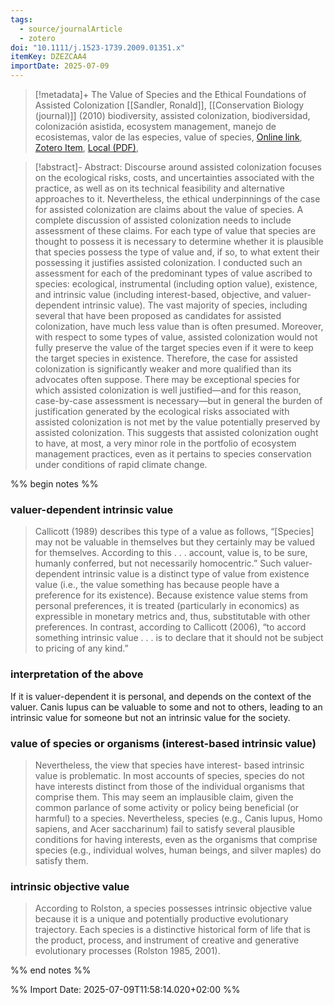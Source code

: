 ```yaml
---
tags:
  - source/journalArticle
  - zotero
doi: "10.1111/j.1523-1739.2009.01351.x"
itemKey: DZEZCAA4
importDate: 2025-07-09
---
```

>[!metadata]+
> The Value of Species and the Ethical Foundations of Assisted Colonization
> [[Sandler, Ronald]], 
> [[Conservation Biology (journal)]] (2010)
> biodiversity, assisted colonization, biodiversidad, colonización asistida, ecosystem management, manejo de ecosistemas, valor de las especies, value of species, 
> [Online link](https://onlinelibrary.wiley.com/doi/abs/10.1111/j.1523-1739.2009.01351.x), [Zotero Item](zotero://select/library/items/DZEZCAA4), [Local (PDF)](file://C:/Users/aburg/Documents/references/zotero/storage/MDXSRNM2/Sandler2010_ValueSpecies.pdf), 

>[!abstract]-
>Abstract: Discourse around assisted colonization focuses on the ecological risks, costs, and uncertainties associated with the practice, as well as on its technical feasibility and alternative approaches to it. Nevertheless, the ethical underpinnings of the case for assisted colonization are claims about the value of species. A complete discussion of assisted colonization needs to include assessment of these claims. For each type of value that species are thought to possess it is necessary to determine whether it is plausible that species possess the type of value and, if so, to what extent their possessing it justifies assisted colonization. I conducted such an assessment for each of the predominant types of value ascribed to species: ecological, instrumental (including option value), existence, and intrinsic value (including interest-based, objective, and valuer-dependent intrinsic value). The vast majority of species, including several that have been proposed as candidates for assisted colonization, have much less value than is often presumed. Moreover, with respect to some types of value, assisted colonization would not fully preserve the value of the target species even if it were to keep the target species in existence. Therefore, the case for assisted colonization is significantly weaker and more qualified than its advocates often suppose. There may be exceptional species for which assisted colonization is well justified—and for this reason, case-by-case assessment is necessary—but in general the burden of justification generated by the ecological risks associated with assisted colonization is not met by the value potentially preserved by assisted colonization. This suggests that assisted colonization ought to have, at most, a very minor role in the portfolio of ecosystem management practices, even as it pertains to species conservation under conditions of rapid climate change.

%% begin notes %%

### valuer-dependent intrinsic value
>Callicott (1989) describes this type of a value as follows, “\[Species] may not be valuable in themselves but they certainly may be valued for themselves. According to this . . . account, value is, to be sure, humanly conferred, but not necessarily homocentric.” Such valuer-dependent intrinsic value is a distinct type of value from existence value (i.e., the value something has because people have a preference for its existence). Because existence value stems from personal preferences, it is treated (particularly in economics) as expressible in monetary metrics and, thus, substitutable with other preferences. In contrast, according to Callicott (2006), “to accord something intrinsic value . . . is to declare that it should not be subject to pricing of any kind.”
### interpretation of the above
If it is valuer-dependent it is personal, and depends on the context of the valuer. Canis lupus can be valuable to some and not to others, leading to an intrinsic value for someone but not an intrinsic value for the society.
### value of species or organisms (interest-based intrinsic value)
>Nevertheless, the view that species have interest- based intrinsic value is problematic. In most accounts of species, species do not have interests distinct from those of the individual organisms that comprise them. This may seem an implausible claim, given the common parlance of some activity or policy being beneficial (or harmful) to a species. Nevertheless, species (e.g., Canis lupus, Homo sapiens, and Acer saccharinum) fail to satisfy several plausible conditions for having interests, even as the organisms that comprise species (e.g., individual wolves, human beings, and silver maples) do satisfy them.
### intrinsic objective value
>According to Rolston, a species possesses intrinsic objective value because it is a unique and potentially productive evolutionary trajectory. Each species is a distinctive historical form of life that is the product, process, and instrument of creative and generative evolutionary processes (Rolston 1985, 2001).




%% end notes %%

%% Import Date: 2025-07-09T11:58:14.020+02:00 %%

